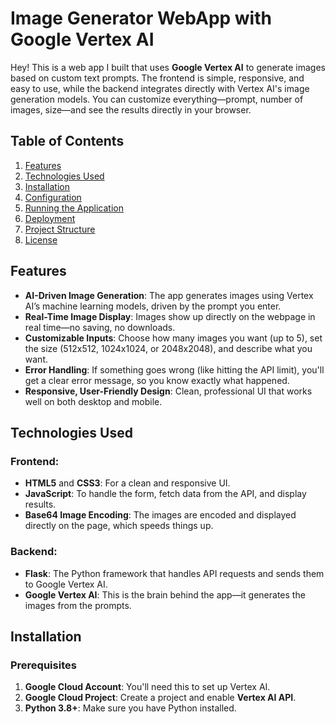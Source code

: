 # Image Generator WebApp with Google Vertex AI

Hey! This is a web app I built that uses **Google Vertex AI** to generate images based on custom text prompts. The frontend is simple, responsive, and easy to use, while the backend integrates directly with Vertex AI's image generation models. You can customize everything—prompt, number of images, size—and see the results directly in your browser.

## Table of Contents

1. [Features](#features)
2. [Technologies Used](#technologies-used)
3. [Installation](#installation)
4. [Configuration](#configuration)
5. [Running the Application](#running-the-application)
6. [Deployment](#deployment)
7. [Project Structure](#project-structure)
8. [License](#license)

## Features

- **AI-Driven Image Generation**: The app generates images using Vertex AI’s machine learning models, driven by the prompt you enter.
- **Real-Time Image Display**: Images show up directly on the webpage in real time—no saving, no downloads.
- **Customizable Inputs**: Choose how many images you want (up to 5), set the size (512x512, 1024x1024, or 2048x2048), and describe what you want.
- **Error Handling**: If something goes wrong (like hitting the API limit), you'll get a clear error message, so you know exactly what happened.
- **Responsive, User-Friendly Design**: Clean, professional UI that works well on both desktop and mobile.

## Technologies Used

### Frontend:

- **HTML5** and **CSS3**: For a clean and responsive UI.
- **JavaScript**: To handle the form, fetch data from the API, and display results.
- **Base64 Image Encoding**: The images are encoded and displayed directly on the page, which speeds things up.

### Backend:

- **Flask**: The Python framework that handles API requests and sends them to Google Vertex AI.
- **Google Vertex AI**: This is the brain behind the app—it generates the images from the prompts.

## Installation

### Prerequisites

1. **Google Cloud Account**: You'll need this to set up Vertex AI.
2. **Google Cloud Project**: Create a project and enable **Vertex AI API**.
3. **Python 3.8+**: Make sure you have Python installed.
